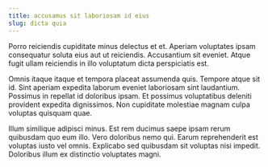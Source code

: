 ```yaml
---
title: accusamus sit laboriosam id eius
slug: dicta quia
---
```


Porro reiciendis cupiditate minus delectus et et. Aperiam voluptates ipsam consequatur soluta eius aut ut reiciendis. Accusantium sit eveniet. Atque fugit ullam reiciendis in illo voluptatum dicta perspiciatis est.

Omnis itaque itaque et tempora placeat assumenda quis. Tempore atque sit id. Sint aperiam expedita laborum eveniet laboriosam sint laudantium. Possimus in repellat id doloribus ipsam. Et possimus voluptatibus deleniti provident expedita dignissimos. Non cupiditate molestiae magnam culpa voluptas quisquam quae.

Illum similique adipisci minus. Est rem ducimus saepe ipsam rerum quibusdam quo eum illo. Vero doloribus nemo qui. Earum reprehenderit est voluptas iusto vel omnis. Explicabo sed quibusdam sit voluptas nisi impedit. Doloribus illum ex distinctio voluptates magni.
